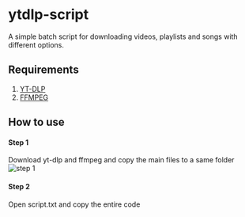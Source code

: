 # ytdlp-script
A simple batch script for downloading videos, playlists and songs with different options.

## Requirements
1) [YT-DLP](https://github.com/yt-dlp/yt-dlp)
2) [FFMPEG](https://www.gyan.dev/ffmpeg/builds/)

## How to use

#### Step 1
Download yt-dlp and ffmpeg and copy the main files to a same folder
![step 1](https://user-images.githubusercontent.com/110275769/181878057-374e392e-0a25-4345-a11b-0824dadbe7a8.png)

#### Step 2
Open script.txt and copy the entire code
